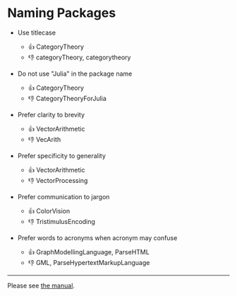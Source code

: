# Naming Packages


- Use titlecase
  - :thumbsup: CategoryTheory
  - :thumbsdown:  categoryTheory, categorytheory

- Do not use "Julia" in the package name
  - :thumbsup: CategoryTheory
  - :thumbsdown:  CategoryTheoryForJulia

- Prefer clarity to brevity  
  - :thumbsup: VectorArithmetic
  - :thumbsdown:  VecArith
  
- Prefer specificity to generality  
  - :thumbsup: VectorArithmetic
  - :thumbsdown:  VectorProcessing

- Prefer communication to jargon  
  - :thumbsup: ColorVision
  - :thumbsdown:  TristimulusEncoding

- Prefer words to acronyms when acronym may confuse
  - :thumbsup: GraphModellingLanguage, ParseHTML
  - :thumbsdown:  GML, ParseHypertextMarkupLanguage


------  
    
Please see [the manual](http://docs.julialang.org/en/latest/manual/packages/#guidelines-for-naming-a-package).

